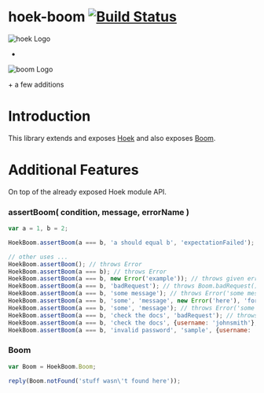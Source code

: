 hoek-boom  [![Build Status](https://travis-ci.org/mrlannigan/hoek-boom.svg)](https://travis-ci.org/mrlannigan/hoek-boom)
=========

![hoek Logo](https://raw.github.com/hapijs/hoek/master/images/hoek.png)

+

![boom Logo](https://raw.github.com/hapijs/boom/master/images/boom.png)

\+ a few additions

# Introduction

This library extends and exposes [Hoek](https://github.com/hapijs/hoek) and also exposes [Boom](https://github.com/hapijs/boom).

# Additional Features

On top of the already exposed Hoek module API.

### assertBoom( condition, message, errorName )

```js
var a = 1, b = 2;

HoekBoom.assertBoom(a === b, 'a should equal b', 'expectationFailed');  // ABORT: a should equal b, throw boom error

// other uses ...
HoekBoom.assertBoom(); // throws Error
HoekBoom.assertBoom(a === b); // throws Error
HoekBoom.assertBoom(a === b, new Error('example')); // throws given error object
HoekBoom.assertBoom(a === b, 'badRequest'); // throws Boom.badRequest()
HoekBoom.assertBoom(a === b, 'some message'); // throws Error('some message')
HoekBoom.assertBoom(a === b, 'some', 'message', new Error('here'), 'for all', {test: 'lolz'});  // throws Error('some message here for all ' + JSON.stringify({test: 'lolz'}))
HoekBoom.assertBoom(a === b, 'some', 'message'); // throws Error('some message')
HoekBoom.assertBoom(a === b, 'check the docs', 'badRequest'); // throws Boom.badRequest('check the docs')
HoekBoom.assertBoom(a === b, 'check the docs', {username: 'johnsmith'}, 'badRequest'); // throws Boom.badRequest('check the docs', {username: 'johnsmith'})
HoekBoom.assertBoom(a === b, 'invalid password', 'sample', {username: 'johnsmith'}, 'unauthorized'); // throws Boom.unauthorized('invalid password', 'sample', {username: 'johnsmith'})
```

### Boom

```js
var Boom = HoekBoom.Boom;

reply(Boom.notFound('stuff wasn\'t found here'));
```